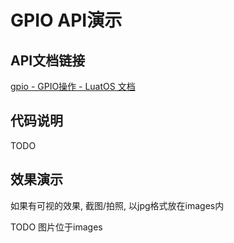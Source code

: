 # GPIO API演示

## API文档链接

[gpio - GPIO操作 - LuatOS 文档](https://wiki.luatos.com/api/gpio.html)

## 代码说明

TODO

## 效果演示

如果有可视的效果, 截图/拍照, 以jpg格式放在images内

TODO 图片位于images
